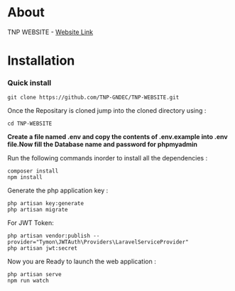 # About

TNP WEBSITE - [Website Link](https://www.tnpgndec.com/)

# Installation

### Quick install

```
git clone https://github.com/TNP-GNDEC/TNP-WEBSITE.git
```

Once the Repositary is cloned jump into the cloned directory using :

```
cd TNP-WEBSITE
```

**Create a file named .env and copy the contents of .env.example into .env file.Now fill the Database name and password for phpmyadmin**

Run the following commands inorder to install all the dependencies :

```
composer install
npm install
```

Generate the php application key :

```
php artisan key:generate
php artisan migrate
```

For JWT Token:

```
php artisan vendor:publish --provider="Tymon\JWTAuth\Providers\LaravelServiceProvider"
php artisan jwt:secret
```

Now you are Ready to launch the web application :

```
php artisan serve
npm run watch
```


